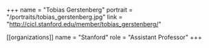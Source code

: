 +++
name = "Tobias Gerstenberg"
portrait = "/portraits/tobias_gerstenberg.jpg"
link = "http://cicl.stanford.edu/member/tobias_gerstenberg/"

[[organizations]]
name = "Stanford"
role = "Assistant Professor"
+++

